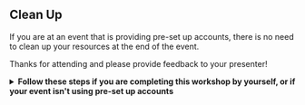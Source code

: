 ## Clean Up

If you are at an event that is providing pre-set up accounts, there is no need to clean up your resources at the end of the event. 

Thanks for attending and please provide feedback to your presenter!

<details>
<summary><strong>Follow these steps if you are completing this workshop by yourself, or if your event isn't using pre-set up accounts</strong></summary>

Since most of the architecture was created by running a CloudFormation template, you can clean up most of what you did today by deleting the CloudFormation stack. 

However, CloudFormation won't delete any S3 buckets that have data in them, so first you will need to empty the S3 bucket with the sensor data in it.

You will also need to manually clean up any resources you created outside of the workshop CloudFormation stack. 

1. Go to the **CloudWatch** console under **Rules**, and delete the CloudWatch Event **publish-sensor-data-every-min**.

1. Go to the **S3** Console.

1. Click on the checkbox next to the **sensor-data-XXXXXXXX** bucket. 

1. Click **Empty**.

	![Empty S3 Bucket](Screenshots/empty-bucket.png)

1. Go to the **CloudFormation** Console.

1. Click on the stack you created during set up.

1. Click **Delete**.

	Kinesis may continue to send data after you've emptied the S3 bucket. If that happens, you will see that the CloudFormation stack has the status **DELETE_FAILED**, and under **Events**, you will see the **Status Reason**: "The following resource(s) failed to delete: [S3Bucket]." 

	If that happens, empty the S3 bucket again, and delete the stack once more.

	![Delete Failed](Screenshots/delete-fail.png)
	
</details>




